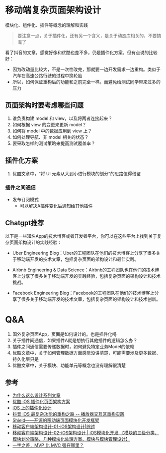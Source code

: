# 移动端复杂页面架构设计

模块化、组件化、插件等概念的理解和实践

> 要注意一点，关于插件化，还有另一个含义，是关于动态库相关的，不要搞混了

看了抖音的文章，感觉好像和优酷也差不多，仍是插件化方案。但有点说的比较好：

- 因为改动量比较大，不是一次性改完，那就要一边开发需求一边重构。类似于汽车在高速公路行驶的过程中换轮胎
- 所以，如何保证重构后的功能和之前完全一样。而避免给测试同学带来过多的压力

## 页面架构时要考虑哪些问题

1. 谁负责构建 model 和 view，以及将两者连接起来？
2. 如何根据 view 的变更来更新 model？
3. 如何将 model 中的数据应用到 view 上？
4. 如何处理导航、非 model 相关的状态？
5. 要采取怎样的测试策略来提高测试覆盖率？


## 插件化方案

1. 优酷文章中，“将 UI 元素从大到小进行模块的划分”的思路值得借鉴

### 插件之间通信

- 发布订阅模式
	- 可以解决A插件变化后通知给其他插件

## Chatgpt推荐
以下是一些知名App的技术博客或者开发者平台，你可以在这些平台上找到关于复杂页面架构设计的实践经验：

- Uber Engineering Blog：Uber的工程团队在他们的技术博客上分享了很多关于移动端开发的技术文章，包括复杂页面的架构设计和最佳实践。

- Airbnb Engineering & Data Science：Airbnb的工程团队也在他们的技术博客上分享了很多关于移动端开发的实践经验，包括复杂页面的架构设计和技术挑战。

- Facebook Engineering Blog：Facebook的工程团队在他们的技术博客上分享了很多关于移动端开发的技术文章，包括复杂页面的架构设计和技术创新。

# Q&A

1. 国外复杂页面App，页面是如何设计的。也是插件化吗
2. 关于插件间通信，如果插件A就是想执行其他插件的逻辑怎么办？
3. 插件之间通信需要传递数据时，如何避免特定业务Model的依赖
4. 优酷文章中，关于如何管理数据方面感觉没讲清楚，可能需要涉及更多数据、持久化层只是
5. 优酷文章中，关于模块、功能单元等概念也没有理解很清楚




## 参考

- [为什么这么设计系列文章](https://draveness.me/whys-the-design/)
- [优酷 iOS 插件化页面架构方案](https://www.infoq.cn/article/ejkw6sz5qouuhxgag5vy)
- [iOS 上的插件化设计](http://zenonhuang.me/2021/07/01/technology/2021-4-22-plugin/)
- [抖音 iOS 最复杂功能的重构之路 -- 播放器交互区重构实践](https://mp.weixin.qq.com/s/ZmF5w3zzpqJb7AiBWGJUvA)
- [Shield——开源的移动端页面模块化开发框架](https://tech.meituan.com/2017/12/28/shield-opensource.html)
- [移动客户端架构设计-01-iOS架构设计|综述](https://juejin.cn/post/7118599362036367391)
- [移动客户端架构设计-02-iOS架构设计 | iOS模块化开发 【模块的三级分类、模块划分策略、几种模块化处理方案、模块与模块管理设计】](https://juejin.cn/post/7221020355292233789)
- [一字之差，MVP 比 MVC 强在哪里？](https://blog.ficowshen.com/page/post/82)
